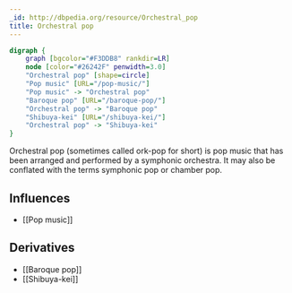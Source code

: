 ```yaml
---
_id: http://dbpedia.org/resource/Orchestral_pop
title: Orchestral pop
---
```


```dot
digraph {
	graph [bgcolor="#F3DDB8" rankdir=LR]
	node [color="#26242F" penwidth=3.0]
	"Orchestral pop" [shape=circle]
	"Pop music" [URL="/pop-music/"]
	"Pop music" -> "Orchestral pop"
	"Baroque pop" [URL="/baroque-pop/"]
	"Orchestral pop" -> "Baroque pop"
	"Shibuya-kei" [URL="/shibuya-kei/"]
	"Orchestral pop" -> "Shibuya-kei"
}
```

Orchestral pop (sometimes called ork-pop for short) is pop music that has been arranged and performed by a symphonic orchestra. It may also be conflated with the terms symphonic pop or chamber pop.

## Influences
- [[Pop music]]

## Derivatives
- [[Baroque pop]]
- [[Shibuya-kei]]

